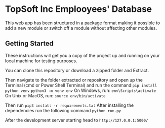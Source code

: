 # TopSoft Inc Emplooyees' Database
This web app has been structured in a package format making it possible to add a new module or switch off a module without affecting other modules.

## Getting Started
These instructions will get you a copy of the project up and running on your local machine for testing purposes.

You can clone this repository or download a zipped folder and Extract.

Then navigate to the folder extracted or repository and open up the Terminal (cmd or Power Shell Terminal) and run the command
```pip install python venv```
```python3 -m venv env```
On Windows, run: ```env\Scripts\activate```
On Unix or MacOS, run: ```source env/bin/activate```

Then run ```pip3 install -r requirements.txt```
After installing the dependencies run the following command ```python run.py```

After the development server starting head to ```http://127.0.0.1:5000/```